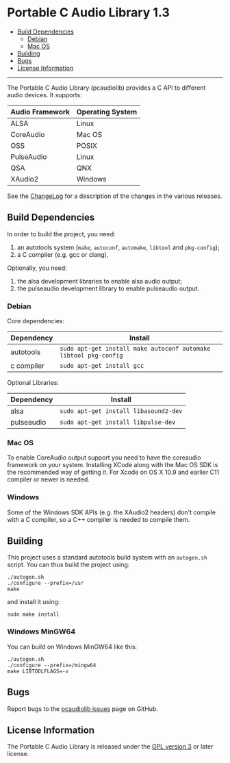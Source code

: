 # Portable C Audio Library 1.3

- [Build Dependencies](#build-dependencies)
  - [Debian](#debian)
  - [Mac OS](#mac-os)
- [Building](#building)
- [Bugs](#bugs)
- [License Information](#license-information)

----------

The Portable C Audio Library (pcaudiolib) provides a C API to different audio
devices. It supports:

| Audio Framework | Operating System |
|-----------------|------------------|
| ALSA            | Linux            |
| CoreAudio       | Mac OS           |
| OSS             | POSIX            |
| PulseAudio      | Linux            |
| QSA             | QNX              |
| XAudio2         | Windows          |

See the [ChangeLog](ChangeLog.md) for a description of the changes in the
various releases.

## Build Dependencies

In order to build the project, you need:

1.  an autotools system (`make`, `autoconf`, `automake`, `libtool`
    and `pkg-config`);
2.  a C compiler (e.g. gcc or clang).


Optionally, you need:

1.  the alsa development libraries to enable alsa audio output;
2.  the pulseaudio development library to enable pulseaudio output.

### Debian

Core dependencies:

| Dependency | Install                                                          |
|------------|------------------------------------------------------------------|
| autotools  | `sudo apt-get install make autoconf automake libtool pkg-config` |
| c compiler | `sudo apt-get install gcc`                                       |

Optional Libraries:

| Dependency     | Install                                    |
|----------------|--------------------------------------------|
| alsa           | `sudo apt-get install libasound2-dev`      |
| pulseaudio     | `sudo apt-get install libpulse-dev`        |

### Mac OS

To enable CoreAudio output support you need to have the coreaudio framework on
your system. Installing XCode along with the Mac OS SDK is the recommended way
of getting it. For Xcode on OS X 10.9 and earlier C11 compiler or newer is needed.

### Windows

Some of the Windows SDK APIs (e.g. the XAudio2 headers) don't compile
with a C compiler, so a C++ compiler is needed to compile them.

## Building

This project uses a standard autotools build system with an `autogen.sh` script.
You can thus build the project using:

	./autogen.sh
	./configure --prefix=/usr
	make

and install it using:

	sudo make install

### Windows MinGW64

You can build on Windows MinGW64 like this:

    ./autogen.sh
    ./configure --prefix=/mingw64
    make LIBTOOLFLAGS=-v

## Bugs

Report bugs to the [pcaudiolib issues](https://github.com/espeak-ng/pcaudiolib/issues)
page on GitHub.

## License Information

The Portable C Audio Library is released under the [GPL version 3](COPYING) or
later license.
